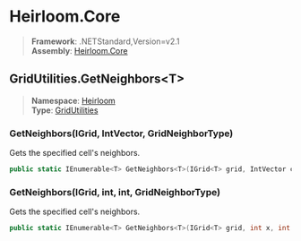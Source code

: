 # Heirloom.Core

> **Framework**: .NETStandard,Version=v2.1  
> **Assembly**: [Heirloom.Core][0]  

## GridUtilities.GetNeighbors\<T>

> **Namespace**: [Heirloom][0]  
> **Type**: [GridUtilities][1]  

### GetNeighbors<T>(IGrid<T>, IntVector, GridNeighborType)

Gets the specified cell's neighbors.

```cs
public static IEnumerable<T> GetNeighbors<T>(IGrid<T> grid, IntVector co, GridNeighborType neighborType = Axis)
```

### GetNeighbors<T>(IGrid<T>, int, int, GridNeighborType)

Gets the specified cell's neighbors.

```cs
public static IEnumerable<T> GetNeighbors<T>(IGrid<T> grid, int x, int y, GridNeighborType neighborType = Axis)
```

[0]: ../../../Heirloom.Core.md
[1]: ../GridUtilities.md
